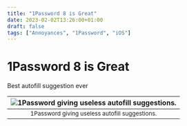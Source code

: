```yaml
---
title: "1Password 8 is Great"
date: 2023-02-02T13:26:00+01:00
draft: false
tags: ["Annoyances", "1Password", "iOS"]
---
```


# 1Password 8 is Great

Best autofill suggestion ever

| ![1Password giving useless autofill suggestions.](/images/annoyances/apps/1password_suggestion.png) |
|:--:|
| <sub>1Password giving useless autofill suggestions.|
